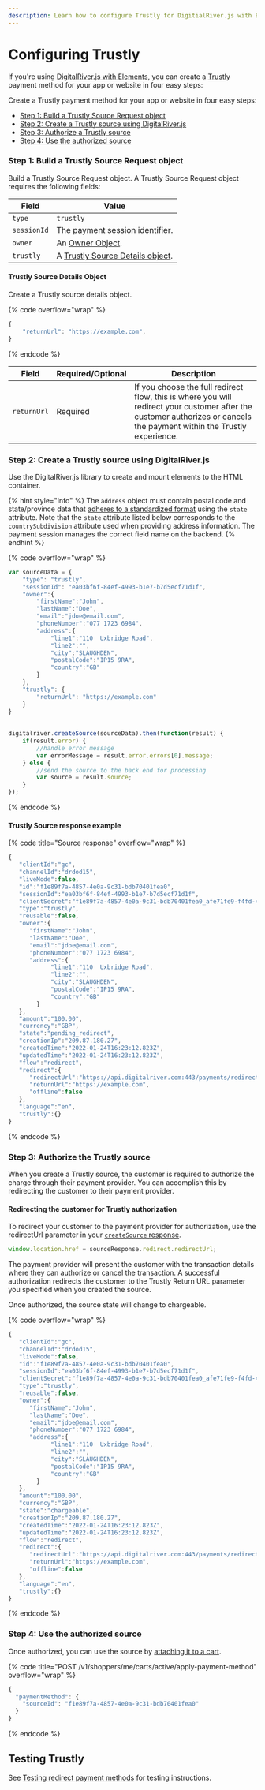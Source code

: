 ```yaml
---
description: Learn how to configure Trustly for DigitialRiver.js with Elements.
---
```


# Configuring Trustly

If you're using [DigitalRiver.js with Elements](../), you can create a [Trustly ](../../../supported-payment-methods/trustly.md)payment method for your app or website in four easy steps:

Create a Trustly payment method for your app or website in four easy steps:

* [Step 1: Build a Trustly Source Request object](configuring-trustly.md#step-1-build-a-trustly-source-request-object)&#x20;
* [Step 2: Create a Trustly source using DigitalRiver.js](configuring-trustly.md#step-2-create-a-trustly-source-using-digitalriver.js)&#x20;
* [Step 3: Authorize a Trustly source](configuring-trustly.md#step-3-authorize-the-trustly-source)&#x20;
* [Step 4: Use the authorized source](configuring-trustly.md#step-4-use-the-authorized-source)

### Step 1: Build a Trustly Source Request object

Build a Trustly Source Request object. A Trustly Source Request object requires the following fields:

| Field       | Value                                                                                    |
| ----------- | ---------------------------------------------------------------------------------------- |
| `type`      | `trustly`                                                                                |
| `sessionId` | The payment session identifier.                                                          |
| `owner`     | An [Owner Object](common-payment-objects.md#owner-object).                               |
| `trustly`   | A [Trustly Source Details object](configuring-trustly.md#trustly-source-details-object). |

#### **Trustly Source Details Object**

Create a Trustly source details object.

{% code overflow="wrap" %}
```javascript
{
    "returnUrl": "https://example.com",
}
```
{% endcode %}

| Field       | Required/Optional | Description                                                                                                                                                             |
| ----------- | ----------------- | ----------------------------------------------------------------------------------------------------------------------------------------------------------------------- |
| `returnUrl` | Required          | If you choose the full redirect flow, this is where you will redirect your customer after the customer authorizes or cancels the payment within the Trustly experience. |

### Step 2: Create a Trustly source using DigitalRiver.js

Use the DigitalRiver.js library to create and mount elements to the HTML container.&#x20;

{% hint style="info" %}
The `address` object must contain postal code and state/province data that [adheres to a standardized format](../../../../shopper-apis/cart/creating-or-updating-a-cart/providing-address-information.md) using the `state` attribute. Note that the `state` attribute listed below corresponds to the `countrySubdivision` attribute used when providing address information. The payment session manages the correct field name on the backend.
{% endhint %}

{% code overflow="wrap" %}
```javascript
var sourceData = {
    "type": "trustly",
    "sessionId": "ea03bf6f-84ef-4993-b1e7-b7d5ecf71d1f",
    "owner":{
        "firstName":"John",
        "lastName":"Doe",
        "email":"jdoe@email.com",
        "phoneNumber":"077 1723 6984",
        "address":{
            "line1":"110  Uxbridge Road",
            "line2":"",
            "city":"SLAUGHDEN",
            "postalCode":"IP15 9RA",
            "country":"GB"
        }
    },
    "trustly": {
        "returnUrl": "https://example.com"
    }
}
 
 
digitalriver.createSource(sourceData).then(function(result) {
    if(result.error) {
        //handle error message
        var errorMessage = result.error.errors[0].message;
    } else {
        //send the source to the back end for processing
        var source = result.source;
    }
});
```
{% endcode %}

#### **Trustly Source response example**

{% code title="Source response" overflow="wrap" %}
```javascript
{
   "clientId":"gc",
   "channelId":"drdod15",
   "liveMode":false,
   "id":"f1e89f7a-4857-4e0a-9c31-bdb70401fea0",
   "sessionId":"ea03bf6f-84ef-4993-b1e7-b7d5ecf71d1f",
   "clientSecret":"f1e89f7a-4857-4e0a-9c31-bdb70401fea0_afe71fe9-f4fd-4a70-b6d9-edd808ed2190",
   "type":"trustly",
   "reusable":false,
   "owner":{
      "firstName":"John",
      "lastName":"Doe",
      "email":"jdoe@email.com",
      "phoneNumber":"077 1723 6984",
      "address":{
            "line1":"110  Uxbridge Road",
            "line2":"",
            "city":"SLAUGHDEN",
            "postalCode":"IP15 9RA",
            "country":"GB"
        }
   },
   "amount":"100.00",
   "currency":"GBP",
   "state":"pending_redirect",
   "creationIp":"209.87.180.27",
   "createdTime":"2022-01-24T16:23:12.823Z",
   "updatedTime":"2022-01-24T16:23:12.823Z",
   "flow":"redirect",
   "redirect":{
      "redirectUrl":"https://api.digitalriver.com:443/payments/redirects/6fccf5be-7c6f-4135-9a96-f5e943fc3bad?apiKey=pk_sys_c2608001bba7477eae22808e1eb138db",
      "returnUrl":"https://example.com",
      "offline":false
   },
   "language":"en",
   "trustly":{}
}
```
{% endcode %}

### Step 3: Authorize the Trustly source

When you create a Trustly source, the customer is required to authorize the charge through their payment provider. You can accomplish this by redirecting the customer to their payment provider.

#### **Redirecting the customer for Trustly authorization**

To redirect your customer to the payment provider for authorization, use the redirectUrl parameter in your [`createSource` response](../../../../general-resources/reference/digitalriver-object.md#createsource-sourcedata).

```javascript
window.location.href = sourceResponse.redirect.redirectUrl;
```

The payment provider will present the customer with the transaction details where they can authorize or cancel the transaction. A successful authorization redirects the customer to the Trustly Return URL parameter you specified when you created the source.

Once authorized, the source state will change to chargeable.

{% code overflow="wrap" %}
```javascript
{
   "clientId":"gc",
   "channelId":"drdod15",
   "liveMode":false,
   "id":"f1e89f7a-4857-4e0a-9c31-bdb70401fea0",
   "sessionId":"ea03bf6f-84ef-4993-b1e7-b7d5ecf71d1f",
   "clientSecret":"f1e89f7a-4857-4e0a-9c31-bdb70401fea0_afe71fe9-f4fd-4a70-b6d9-edd808ed2190",
   "type":"trustly",
   "reusable":false,
   "owner":{
      "firstName":"John",
      "lastName":"Doe",
      "email":"jdoe@email.com",
      "phoneNumber":"077 1723 6984",
      "address":{
            "line1":"110  Uxbridge Road",
            "line2":"",
            "city":"SLAUGHDEN",
            "postalCode":"IP15 9RA",
            "country":"GB"
        }
   },
   "amount":"100.00",
   "currency":"GBP",
   "state":"chargeable",
   "creationIp":"209.87.180.27",
   "createdTime":"2022-01-24T16:23:12.823Z",
   "updatedTime":"2022-01-24T16:23:12.823Z",
   "flow":"redirect",
   "redirect":{
      "redirectUrl":"https://api.digitalriver.com:443/payments/redirects/6fccf5be-7c6f-4135-9a96-f5e943fc3bad?apiKey=pk_sys_c2608001bba7477eae22808e1eb138db",
      "returnUrl":"https://example.com",
      "offline":false
   },
   "language":"en",
   "trustly":{}
}
```
{% endcode %}

### Step 4: Use the authorized source

Once authorized, you can use the source by [attaching it to a cart](wire-transfer.md#attach-the-source-to-a-cart).

{% code title="POST /v1/shoppers/me/carts/active/apply-payment-method" overflow="wrap" %}
```javascript
{
  "paymentMethod": {
    "sourceId": "f1e89f7a-4857-4e0a-9c31-bdb70401fea0"
  }
}
```
{% endcode %}

## Testing Trustly

See [Testing redirect payment methods](../../../../resources/testing-scenarios.md#testing-redirect-payment-methods) for testing instructions.
